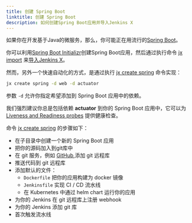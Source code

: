 ```yaml
---
title: 创建 Spring Boot
linktitle: 创建 Spring Boot
description: 如何创建Spring Boot应用并导入Jenkins X
---
```



如果你在开发基于Java的微服务，那么，你可能正在用流行的[Spring Boot](https://projects.spring.io/spring-boot/)。

你可以利用[Spring Boot Initializr](http://start.spring.io/)创建Spring Boot应用，然后通过执行命令 [jx import](/commands/jx_import) 来[导入Jenkins X](/developing/import)。

然而，另外一个快速自动化的方式，是通过执行 [jx create spring](/commands/jx_create_spring) 命令实现：

```sh
jx create spring -d web -d actuator
```

参数 `-d` 允许你指定希望添加到 Spring Boot 应用中的依赖。

我们强烈建议你总是包括依赖 **actuator** 到你的 Spring Boot 应用中，它可以为 [Liveness and Readiness probes](https://kubernetes.io/docs/tasks/configure-pod-container/configure-liveness-readiness-probes/) 提供健康检查。

命令 [jx create spring](/commands/jx_create_spring) 的步骤如下：

* 在子目录中创建一个新的 Spring Boot 应用
* 把你的源码加入到git库中
* 在 git 服务，例如 [GitHub](https://github.com),添加 git 远程库
* 推送代码到 git 远程库
* 添加默认的文件：
  * `Dockerfile` 把你的应用构建为 docker 镜像
  * `Jenkinsfile` 实现 CI / CD 流水线
  * 在 Kubernetes 中通过 helm chart 运行你的应用
* 为你的 Jenkins 在 git 远程库上注册 webhook
* 为你的 Jenkins 添加 git 库
* 首次触发流水线

